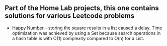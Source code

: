 ## Part of the Home Lab projects, this one contains solutions for various Leetcode problems 

- [Happy Number](https://leetcode.com/problems/happy-number/submissions/1718060022/) - storing the square results in a 
list caused a delay. Time optimization was achieved by using a Set because search operations in a hash table is with 
O(1) complexity compared to O(n) for a List.